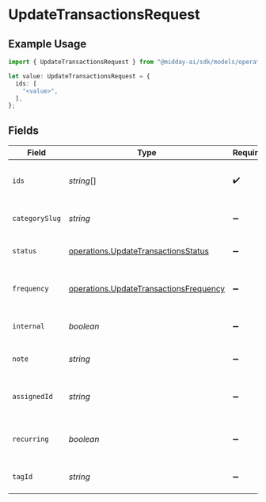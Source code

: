 # UpdateTransactionsRequest

## Example Usage

```typescript
import { UpdateTransactionsRequest } from "@midday-ai/sdk/models/operations";

let value: UpdateTransactionsRequest = {
  ids: [
    "<value>",
  ],
};
```

## Fields

| Field                                                                                            | Type                                                                                             | Required                                                                                         | Description                                                                                      |
| ------------------------------------------------------------------------------------------------ | ------------------------------------------------------------------------------------------------ | ------------------------------------------------------------------------------------------------ | ------------------------------------------------------------------------------------------------ |
| `ids`                                                                                            | *string*[]                                                                                       | :heavy_check_mark:                                                                               | Array of transaction IDs to update.                                                              |
| `categorySlug`                                                                                   | *string*                                                                                         | :heavy_minus_sign:                                                                               | Category slug for the transactions.                                                              |
| `status`                                                                                         | [operations.UpdateTransactionsStatus](../../models/operations/updatetransactionsstatus.md)       | :heavy_minus_sign:                                                                               | Status to set for the transactions.                                                              |
| `frequency`                                                                                      | [operations.UpdateTransactionsFrequency](../../models/operations/updatetransactionsfrequency.md) | :heavy_minus_sign:                                                                               | Recurring frequency to set for the transactions.                                                 |
| `internal`                                                                                       | *boolean*                                                                                        | :heavy_minus_sign:                                                                               | Whether the transactions are internal.                                                           |
| `note`                                                                                           | *string*                                                                                         | :heavy_minus_sign:                                                                               | Note to set for the transactions.                                                                |
| `assignedId`                                                                                     | *string*                                                                                         | :heavy_minus_sign:                                                                               | Assigned user ID for the transactions.                                                           |
| `recurring`                                                                                      | *boolean*                                                                                        | :heavy_minus_sign:                                                                               | Whether the transactions are recurring.                                                          |
| `tagId`                                                                                          | *string*                                                                                         | :heavy_minus_sign:                                                                               | Tag ID to set for the transactions.                                                              |